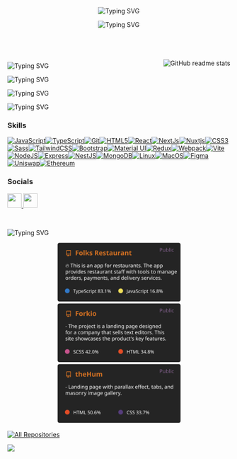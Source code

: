 <!-- Header -->
<p align="center">
<img src="https://readme-typing-svg.demolab.com?font=JetBrains+Mono&weight=500&size=25&duration=0.02&pause=300&color=C36418&center=true&vCenter=true&repeat=false&width=368&height=23&lines=Oleksandr+Lotko" alt="Typing SVG" />
</p>

<!-- SubTitle -->
<p align="center">
<img src="https://readme-typing-svg.demolab.com?font=JetBrains+Mono&size=22&duration=4000&pause=300&color=83628E&center=true&vCenter=true&width=390&height=30&lines=%3CSoftwareEngineer+%2F%3E;%3CProblemSolver+%2F%3E;%3CCreativeDeveloper+%2F%3E;%3CAlwaysLearningNewSings+%2F%3E" alt="Typing SVG" />
</p>

<br/>
<p >
<img style='padding-top: 25px' src="https://streak-stats.demolab.com?user=Banzay700&theme=darcula&border_radius=4&card_width=445)](https://git.io/streak-stats" alt="GitHub readme stats" align=right >
</p>

<br/>

<!-- About Me Section -->

<p align="left">
<img src="https://readme-typing-svg.demolab.com?font=JetBrains+Mono&weight=500&duration=0.02&pause=300&color=83628E&vCenter=true&repeat=false&width=368&height=20&lines=About+Me" alt="Typing SVG" />
</p>
<p align="left">
<img src="https://readme-typing-svg.demolab.com?font=JetBrains+Mono&weight=500&size=17&duration=0.02&pause=300&color=C36418&vCenter=true&repeat=false&width=368&height=20&lines=-+%E2%8C%A8+Favorite+editor%3A+WebStorm" alt="Typing SVG" />
</p>
<p align="left">
<img src="https://readme-typing-svg.demolab.com?font=JetBrains+Mono&weight=500&size=17&duration=0.02&pause=300&color=C36418&vCenter=true&repeat=false&width=368&height=20&lines=-+%F0%9F%96%A5+Favorite+language%3A+TypeScript" alt="Typing SVG" />
</p>
<p align="left">
<img src="https://readme-typing-svg.demolab.com?font=JetBrains+Mono&weight=500&size=17&duration=0.02&pause=300&color=C5671C&vCenter=true&repeat=false&width=368&height=19&lines=-+%E2%9A%A1++What+I'm+studying+now%3A+Next.js" alt="Typing SVG" />
</p>

### Skills

<p align="left">
<a href="https://developer.mozilla.org/en-US/docs/Web/JavaScript" target="_blank" rel="noreferrer"><img src="https://raw.githubusercontent.com/danielcranney/readme-generator/main/public/icons/skills/javascript-colored.svg" width="36" height="36" alt="JavaScript" /></a><a href="https://www.typescriptlang.org/" target="_blank" rel="noreferrer"><img src="https://raw.githubusercontent.com/danielcranney/readme-generator/main/public/icons/skills/typescript-colored.svg" width="36" height="36" alt="TypeScript" /></a><a href="https://git-scm.com/" target="_blank" rel="noreferrer"><img src="https://raw.githubusercontent.com/danielcranney/readme-generator/main/public/icons/skills/git-colored.svg" width="36" height="36" alt="Git" /></a><a href="https://developer.mozilla.org/en-US/docs/Glossary/HTML5" target="_blank" rel="noreferrer"><img src="https://raw.githubusercontent.com/danielcranney/readme-generator/main/public/icons/skills/html5-colored.svg" width="36" height="36" alt="HTML5" /></a><a href="https://reactjs.org/" target="_blank" rel="noreferrer"><img src="https://raw.githubusercontent.com/danielcranney/readme-generator/main/public/icons/skills/react-colored.svg" width="36" height="36" alt="React" /></a><a href="https://nextjs.org/docs" target="_blank" rel="noreferrer"><img src="https://raw.githubusercontent.com/danielcranney/readme-generator/main/public/icons/skills/nextjs-colored.svg" width="36" height="36" alt="NextJs" /></a><a href="https://nuxtjs.org/" target="_blank" rel="noreferrer"><img src="https://raw.githubusercontent.com/danielcranney/readme-generator/main/public/icons/skills/nuxtjs-colored.svg" width="36" height="36" alt="Nuxtjs" /></a><a href="https://www.w3.org/TR/CSS/#css" target="_blank" rel="noreferrer"><img src="https://raw.githubusercontent.com/danielcranney/readme-generator/main/public/icons/skills/css3-colored.svg" width="36" height="36" alt="CSS3" /></a><a href="https://sass-lang.com/" target="_blank" rel="noreferrer"><img src="https://raw.githubusercontent.com/danielcranney/readme-generator/main/public/icons/skills/sass-colored.svg" width="36" height="36" alt="Sass" /></a><a href="https://tailwindcss.com/" target="_blank" rel="noreferrer"><img src="https://raw.githubusercontent.com/danielcranney/readme-generator/main/public/icons/skills/tailwindcss-colored.svg" width="36" height="36" alt="TailwindCSS" /></a><a href="https://getbootstrap.com/" target="_blank" rel="noreferrer"><img src="https://raw.githubusercontent.com/danielcranney/readme-generator/main/public/icons/skills/bootstrap-colored.svg" width="36" height="36" alt="Bootstrap" /></a><a href="https://mui.com/" target="_blank" rel="noreferrer"><img src="https://raw.githubusercontent.com/danielcranney/readme-generator/main/public/icons/skills/materialui-colored.svg" width="36" height="36" alt="Material UI" /></a><a href="https://redux.js.org/" target="_blank" rel="noreferrer"><img src="https://raw.githubusercontent.com/danielcranney/readme-generator/main/public/icons/skills/redux-colored.svg" width="36" height="36" alt="Redux" /></a><a href="https://webpack.js.org/" target="_blank" rel="noreferrer"><img src="https://raw.githubusercontent.com/danielcranney/readme-generator/main/public/icons/skills/webpack-colored.svg" width="36" height="36" alt="Webpack" /></a><a href="https://vitejs.dev/" target="_blank" rel="noreferrer"><img src="https://raw.githubusercontent.com/danielcranney/readme-generator/main/public/icons/skills/vite-colored.svg" width="36" height="36" alt="Vite" /></a><a href="https://nodejs.org/en/" target="_blank" rel="noreferrer"><img src="https://raw.githubusercontent.com/danielcranney/readme-generator/main/public/icons/skills/nodejs-colored.svg" width="36" height="36" alt="NodeJS" /></a><a href="https://expressjs.com/" target="_blank" rel="noreferrer"><img src="https://raw.githubusercontent.com/danielcranney/readme-generator/main/public/icons/skills/express-colored.svg" width="36" height="36" alt="Express" /></a><a href="https://docs.nestjs.com/" target="_blank" rel="noreferrer"><img src="https://raw.githubusercontent.com/danielcranney/readme-generator/main/public/icons/skills/nestjs-colored.svg" width="36" height="36" alt="NestJS" /></a><a href="https://www.mongodb.com/" target="_blank" rel="noreferrer"><img src="https://raw.githubusercontent.com/danielcranney/readme-generator/main/public/icons/skills/mongodb-colored.svg" width="36" height="36" alt="MongoDB" /></a><a href="https://www.linux.org" target="_blank" rel="noreferrer"><img src="https://raw.githubusercontent.com/danielcranney/readme-generator/main/public/icons/skills/linux-colored.svg" width="36" height="36" alt="Linux" /></a><a href="https://apple.com" target="_blank" rel="noreferrer"><img src="https://raw.githubusercontent.com/danielcranney/readme-generator/main/public/icons/skills/macos-colored.svg" width="36" height="36" alt="MacOS" /></a><a href="https://www.figma.com/" target="_blank" rel="noreferrer"><img src="https://raw.githubusercontent.com/danielcranney/readme-generator/main/public/icons/skills/figma-colored.svg" width="36" height="36" alt="Figma" /></a><a href="https://uniswap.org/" target="_blank" rel="noreferrer"><img src="https://raw.githubusercontent.com/danielcranney/readme-generator/main/public/icons/skills/uniswap-colored.svg" width="36" height="36" alt="Uniswap" /></a><a href="https://ethereum.org/en/" target="_blank" rel="noreferrer"><img src="https://raw.githubusercontent.com/danielcranney/readme-generator/main/public/icons/skills/ethereum-colored.svg" width="36" height="36" alt="Ethereum" /></a>
</p>

### Socials

<p align="left"> <a href="https://www.github.com/Banzay700" target="_blank" rel="noreferrer"> <picture> <source media="(prefers-color-scheme: dark)" srcset="https://raw.githubusercontent.com/danielcranney/readme-generator/main/public/icons/socials/github-dark.svg" /> <source media="(prefers-color-scheme: light)" srcset="https://raw.githubusercontent.com/danielcranney/readme-generator/main/public/icons/socials/github.svg" /> <img src="https://raw.githubusercontent.com/danielcranney/readme-generator/main/public/icons/socials/github.svg" width="32" height="32" /> </picture> </a> <a href="https://www.linkedin.com/in/oleksandr-lotko-a5551b272" target="_blank" rel="noreferrer"> <picture> <source media="(prefers-color-scheme: dark)" srcset="https://raw.githubusercontent.com/danielcranney/readme-generator/main/public/icons/socials/linkedin-dark.svg" /> <source media="(prefers-color-scheme: light)" srcset="https://raw.githubusercontent.com/danielcranney/readme-generator/main/public/icons/socials/linkedin.svg" /> <img src="https://raw.githubusercontent.com/danielcranney/readme-generator/main/public/icons/socials/linkedin.svg" width="32" height="32" /> </picture> </a></p>

[//]: # 'Top Projects Section'

<br/>
<p align="left">
<img src="https://readme-typing-svg.demolab.com?font=JetBrains+Mono&weight=500&duration=0.02&pause=300&color=83628E&vCenter=true&repeat=false&width=368&height=20&lines=Pinned+Projects" alt="Typing SVG" />
</p>

  <p align="center">
    <a href="https://github.com/Banzay700/project-lost"><img width="279" src="./src/project-cards/01.svg"></a>
    <a href="https://github.com/Banzay700/forkio-landing"><img width="279" src="./src/project-cards/02.svg"></a>
    <a href="https://github.com/Banzay700/theHam-landing"><img width="279" src="./src/project-cards/03.svg"></a>
  </p>

<a href="https://github.com/Banzay700?tab=repositories"><img alt="All Repositories" title="All Repositories" src="https://custom-icon-badges.demolab.com/badge/-Click%20Here%20For%20All%20My%20Repos-1F222E?style=for-the-badge&logoColor=white&logo=repo"/></a>

<img src='https://github-readme-stats.vercel.app/api/top-langs/?username=banzay700&layout=compact&theme=radical&hide=swift,csharp'/>


